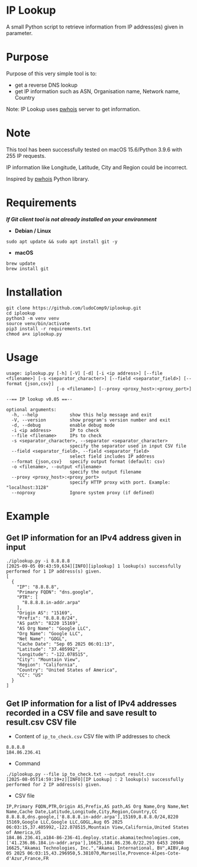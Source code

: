 # IP Lookup

A small Python script to retrieve information from IP address(es) given in parameter.

# Purpose

Purpose of this very simple tool is to:
- get a reverse DNS lookup
- get IP information such as ASN, Organisation name, Network name, Country

Note: IP Lookup uses [pwhois](https://pwhois.org/) server to get information.

# Note

This tool has been successfully tested on macOS 15.6/Python 3.9.6 with 255 IP requests.

IP information like Longitude, Latitude, City and Region could be incorrect.

Inspired by [pwhois](https://github.com/dagonis/pwhois) Python library.

# Requirements

***If Git client tool is not already installed on your environment***

- **Debian / Linux**
```shell
sudo apt update && sudo apt install git -y
```

- **macOS**
```shell
brew update
brew install git
```

# Installation

```shell
git clone https://github.com/ludoComp9/iplookup.git
cd iplookup
python3 -m venv venv
source venv/bin/activate
pip3 install -r requirements.txt
chmod a+x iplookup.py
```

# Usage

```plaintext
usage: iplookup.py [-h] [-V] [-d] [-i <ip address>] [--file <filename>] [-s <separator_character>] [--field <separator_field>] [--format {json,csv}]
                   [-o <filename>] [--proxy <proxy_host>:<proxy_port>]

--== IP lookup v0.05 ==--

optional arguments:
  -h, --help            show this help message and exit
  -V, --version         show program's version number and exit
  -d, --debug           enable debug mode
  -i <ip address>       IP to check
  --file <filename>     IPs to check
  -s <separator_character>, --separator <separator_character>
                        specify the separator used in input CSV file
  --field <separator_field>, --field <separator_field>
                        select field includes IP address
  --format {json,csv}   specify output format (default: csv)
  -o <filename>, --output <filename>
                        specify the output filename
  --proxy <proxy_host>:<proxy_port>
                        specify HTTP proxy with port. Example: "localhost:3128"
  --noproxy             Ignore system proxy (if defined)
```

# Example

## Get IP information for an IPv4 address given in input

```shell
./iplookup.py -i 8.8.8.8                                                     
[2025-09-05 09:43:59,634][INFO][iplookup] 1 lookup(s) successfully performed for 1 IP address(s) given.
[
  {
    "IP": "8.8.8.8",
    "Primary FQDN": "dns.google",
    "PTR": [
      "8.8.8.8.in-addr.arpa"
    ],
    "Origin AS": "15169",
    "Prefix": "8.8.8.0/24",
    "AS path": "8220 15169",
    "AS Org Name": "Google LLC",
    "Org Name": "Google LLC",
    "Net Name": "GOGL",
    "Cache Date": "Sep 05 2025 06:01:13",
    "Latitude": "37.405992",
    "Longitude": "-122.078515",
    "City": "Mountain View",
    "Region": "California",
    "Country": "United States of America",
    "CC": "US"
  }
]
```

## Get IP information for a list of IPv4 addresses recorded in a CSV file and save result to result.csv CSV file

- Content of `ip_to_check.csv` CSV file with IP addresses to check
```plaintext
8.8.8.8
184.86.236.41
```

- Command
```shell
./iplookup.py --file ip_to_check.txt --output result.csv
[2025-08-05T14:59:19+z][INFO][IP Lookup] : 2 lookup(s) successfully performed for 2 IP address(s) given.
```

- CSV file
```plaintext
IP,Primary FQDN,PTR,Origin AS,Prefix,AS path,AS Org Name,Org Name,Net Name,Cache Date,Latitude,Longitude,City,Region,Country,CC
8.8.8.8,dns.google,['8.8.8.8.in-addr.arpa'],15169,8.8.8.0/24,8220 15169,Google LLC,Google LLC,GOGL,Aug 05 2025 06:03:15,37.405992,-122.078515,Mountain View,California,United States of America,US
184.86.236.41,a184-86-236-41.deploy.static.akamaitechnologies.com,['41.236.86.184.in-addr.arpa'],16625,184.86.236.0/22,293 6453 20940 16625,"Akamai Technologies, Inc.","Akamai International, BV",AIBV,Aug 05 2025 06:03:15,43.296950,5.381070,Marseille,Provence-Alpes-Cote-d'Azur,France,FR
```
